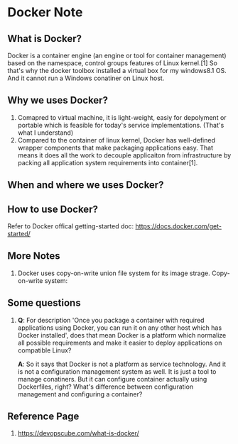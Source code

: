 # Docker Note

## What is Docker?
Docker is a container engine (an engine or tool for container management) based on the namespace, control groups features of Linux kernel.[1] So that's why the docker toolbox installed a virtual box for my windows8.1 OS. And it cannot run a Windows conatiner on Linux host.

## Why we uses Docker?
1. Comapred to virtual machine, it is light-weight, easiy for depolyment or portable which is feasible for today's service implementations. (That's what I understand)
2. Compared to the container of linux kernel,  Docker has well-defined wrapper components that make packaging applications easy. That means it does all the work to decouple applicaiton from infrastructure by packing all application system requirements into container[1].

## When and where we uses Docker?


## How to use Docker?
Refer to Docker offical getting-started doc: https://docs.docker.com/get-started/

## More Notes
1. Docker uses copy-on-write union file system for its image strage.
    Copy-on-write system:


## Some questions
1. __Q__: For description 'Once you package a container with required applications using Docker, you can run it on any other host which has Docker installed', does that mean Docker is a platform which normalize all possible requirements and make it easier to deploy applications on compatible Linux?

    __A__: So it says that Docker is not a platform as service technology. And it is not a configuration management system as well. It is just a tool to manage conatiners. But it can configure container actually using Dockerfiles, right? What's difference between configuration management and configuring a container?

## Reference Page
1. https://devopscube.com/what-is-docker/